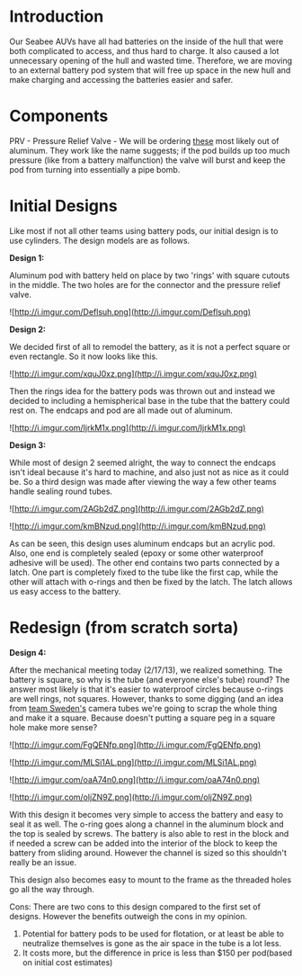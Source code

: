 # Introduction #

Our Seabee AUVs have all had batteries on the inside of the hull that were both complicated to access, and thus hard to charge. It also caused a lot unnecessary opening of the hull and wasted time. Therefore, we are moving to an external battery pod system that will free up space in the new hull and make charging and accessing the batteries easier and safer.

# Components #

PRV - Pressure Relief Valve - We will be ordering [these](http://www.deepsea.com/prv2.php) most likely out of aluminum. They work like the name suggests; if the pod builds up too much pressure (like from a battery malfunction) the valve will burst and keep the pod from turning into essentially a pipe bomb.


# Initial Designs #

Like most if not all other teams using battery pods, our initial design is to use cylinders. The design models are as follows.

**Design 1:**

Aluminum pod with battery held on place by two 'rings' with square cutouts in the middle. The two holes are for the connector and the pressure relief valve.

![http://i.imgur.com/Deflsuh.png](http://i.imgur.com/Deflsuh.png)


**Design 2:**

We decided first of all to remodel the battery, as it is not a perfect square or even rectangle. So it now looks like this.

![http://i.imgur.com/xquJ0xz.png](http://i.imgur.com/xquJ0xz.png)

Then the rings idea for the battery pods was thrown out and instead we decided to including a hemispherical base in the tube that the battery could rest on. The endcaps and pod are all made out of aluminum.

![http://i.imgur.com/IjrkM1x.png](http://i.imgur.com/IjrkM1x.png)

**Design 3:**

While most of design 2 seemed alright, the way to connect the endcaps isn't ideal because it's hard to machine, and also just not as nice as it could be. So a third design was made after viewing the way a few other teams handle sealing round tubes.

![http://i.imgur.com/2AGb2dZ.png](http://i.imgur.com/2AGb2dZ.png)

![http://i.imgur.com/kmBNzud.png](http://i.imgur.com/kmBNzud.png)

As can be seen, this design uses aluminum endcaps but an acrylic pod. Also, one end is completely sealed (epoxy or some other waterproof adhesive will be used). The other end contains two parts connected by a latch. One part is completely fixed to the tube like the first cap, while the other will attach with o-rings and then be fixed by the latch. The latch allows us easy access to the battery.

# Redesign (from scratch sorta) #

**Design 4:**

After the mechanical meeting today (2/17/13), we realized something. The battery is square, so why is the tube (and everyone else's tube) round? The answer most likely is that it's easier to waterproof circles because o-rings are well rings, not squares. However, thanks to some digging (and an idea from [team Sweden's](http://www.projectvasa.com/media/) camera tubes we're going to scrap the whole thing and make it a square. Because doesn't putting a square peg in a square hole make more sense?

![http://i.imgur.com/FgQENfp.png](http://i.imgur.com/FgQENfp.png)

![http://i.imgur.com/MLSi1AL.png](http://i.imgur.com/MLSi1AL.png)

![http://i.imgur.com/oaA74n0.png](http://i.imgur.com/oaA74n0.png)

![http://i.imgur.com/oljZN9Z.png](http://i.imgur.com/oljZN9Z.png)

With this design it becomes very simple to access the battery and easy to seal it as well. The o-ring goes along a channel in the aluminum block and the top is sealed by screws. The battery is also able to rest in the block and if needed a screw can be added into the interior of the block to keep the battery from sliding around. However the channel is sized so this shouldn't really be an issue.

This design also becomes easy to mount to the frame as the threaded holes go all the way through.

Cons:
There are two cons to this design compared to the first set of designs. However the benefits outweigh the cons in my opinion.
1. Potential for battery pods to be used for flotation, or at least be able to neutralize themselves is gone as the air space in the tube is a lot less.
2. It costs more, but the difference in price is less than $150 per pod(based on initial cost estimates)